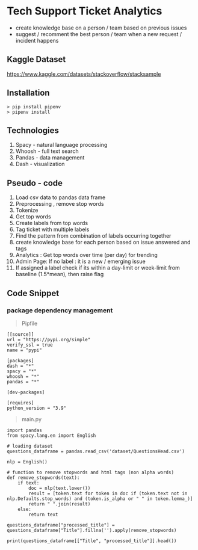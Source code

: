 ﻿# Tech Support Ticket Analytics

- create knowledge base on a person / team based on previous issues
- suggest / recomment the best person / team when a new request / incident happens

## Kaggle Dataset
https://www.kaggle.com/datasets/stackoverflow/stacksample


## Installation
```
> pip install pipenv
> pipenv install
```

## Technologies

1. Spacy - natural language processing
2. Whoosh - full text search
3. Pandas - data management
4. Dash - visualization

## Pseudo - code

1. Load csv data to pandas data frame
2. Preprocessing , remove stop words
3. Tokenize
4. Get top words
5. Create labels from top words
6. Tag ticket with multiple labels
7. Find the pattern from combination of labels occurring together
8. create knowledge base for each person based on issue answered and tags
9. Analytics : Get top words over time (per day) for trending
9. Admin Page: If no label : it is a new / emerging issue
10. If assigned a label check if its within a day-limit or week-limit from baseline (1.5*mean), then raise flag

## Code Snippet

### package dependency management
> Pipfile

```
[[source]]
url = "https://pypi.org/simple"
verify_ssl = true
name = "pypi"

[packages]
dash = "*"
spacy = "*"
whoosh = "*"
pandas = "*"

[dev-packages]

[requires]
python_version = "3.9"

```
> main.py
```
import pandas
from spacy.lang.en import English

# loading dataset
questions_dataframe = pandas.read_csv('dataset/QuestionsHead.csv')

nlp = English()

# function to remove stopwords and html tags (non alpha words)
def remove_stopwords(text):
    if text:
        doc = nlp(text.lower())
        result = [token.text for token in doc if (token.text not in nlp.Defaults.stop_words) and (token.is_alpha or " " in token.lemma_)]
        return " ".join(result)
    else:
        return text

questions_dataframe["processed_title"] = questions_dataframe["Title"].fillna('').apply(remove_stopwords)

print(questions_dataframe[["Title", "processed_title"]].head())
```